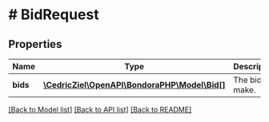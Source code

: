 # # BidRequest

## Properties

Name | Type | Description | Notes
------------ | ------------- | ------------- | -------------
**bids** | [**\CedricZiel\OpenAPI\BondoraPHP\Model\Bid[]**](Bid.md) | The bids to make. | 

[[Back to Model list]](../../README.md#documentation-for-models) [[Back to API list]](../../README.md#documentation-for-api-endpoints) [[Back to README]](../../README.md)


